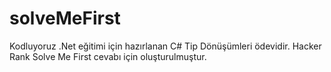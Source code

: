 # solveMeFirst
Kodluyoruz .Net eğitimi için hazırlanan C# Tip Dönüşümleri ödevidir. Hacker Rank Solve Me First cevabı için oluşturulmuştur.
